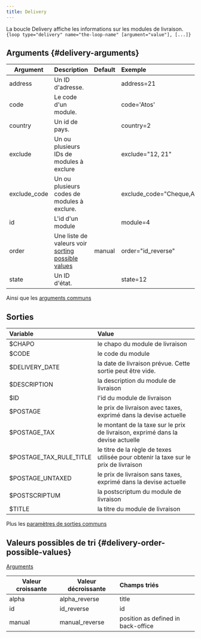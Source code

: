 ```yaml
---
title: Delivery
---
```


La boucle Delivery affiche les informations sur les modules de livraison.
`{loop type="delivery" name="the-loop-name" [argument="value"], [...]}`

## Arguments {#delivery-arguments}

| Argument     | Description                                                                          | Default | Exemple                    |
|--------------|:-------------------------------------------------------------------------------------|:-------:|:---------------------------|
| address      | Un ID d'adresse.                                                                     |         | address=21                 |
| code         | Le code d'un module.                                                                 |         | code='Atos'                |
| country      | Un id de pays.                                                                       |         | country=2                  |
| exclude      | Un ou plusieurs IDs de modules à exclure                                             |         | exclude="12, 21"           |
| exclude_code | Un ou plusieurs codes de modules à exclure.                                          |         | exclude_code="Cheque,Atos" |
| id           | L'id d'un module                                                                     |         | module=4                   |
| order        | Une liste de valeurs voir [sorting possible values](#delivery-order-possible-values) | manual  | order="id_reverse"         |
| state        | Un ID d'état.                                                                        |         | state=12                   |

Ainsi que les [arguments communs](./global_arguments)

## Sorties

| Variable                | Value                                                                                |
|:------------------------|:-------------------------------------------------------------------------------------|
| $CHAPO                  | le chapo du module de livraison                                                      |
| $CODE                   | le code du module                                                                    |
| $DELIVERY_DATE          | la date de livraison prévue. Cette sortie peut être vide.                            |
| $DESCRIPTION            | la description du module de livraison                                                |
| $ID                     | l'id du module de livraison                                                          |
| $POSTAGE                | le prix de livraison avec taxes, exprimé dans la devise actuelle                     |
| $POSTAGE_TAX            | le montant de la taxe sur le prix de livraison, exprimé dans la devise actuelle      |
| $POSTAGE_TAX_RULE_TITLE | le titre de la règle de texes utilisée pour obtenir la taxe sur le prix de livraison |
| $POSTAGE_UNTAXED        | le prix de livraison sans taxes, exprimé dans la devise actuelle                     |
| $POSTSCRIPTUM           | la postscriptum du module de livraison                                               |
| $TITLE                  | la titre du module de livraison                                                      |

Plus les [paramètres de sorties communs](./global_outputs)

## Valeurs possibles de tri {#delivery-order-possible-values}
[Arguments](#delivery-arguments)

| Valeur croissante | Valeur décroissante | Champs triés                       |
|-------------------|---------------------|:-----------------------------------|
| alpha             | alpha_reverse       | title                              |
| id                | id_reverse          | id                                 |
| manual            | manual_reverse      | position as defined in back-office |
